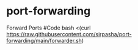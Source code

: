 # port-forwarding
Forward Ports
#Code
bash <(curl https://raw.githubusercontent.com/sirpasha/port-forwarding/main/forwarder.sh)
